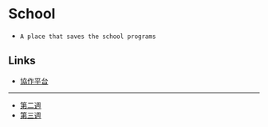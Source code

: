 # School
- `A place that saves the school programs`
## Links
- [協作平台](https://sites.google.com/choikou.edu.mo/never-gonna-give-you-up/%E9%A6%96%E9%A0%81)
---
- [第二週](week02_s1a19)
- [第三週](week03_s1a19)
